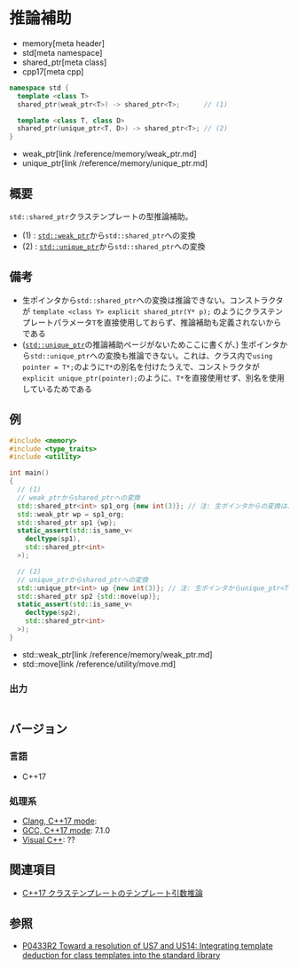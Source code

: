 # 推論補助
* memory[meta header]
* std[meta namespace]
* shared_ptr[meta class]
* cpp17[meta cpp]

```cpp
namespace std {
  template <class T>
  shared_ptr(weak_ptr<T>) -> shared_ptr<T>;      // (1)

  template <class T, class D>
  shared_ptr(unique_ptr<T, D>) -> shared_ptr<T>; // (2)
}
```
* weak_ptr[link /reference/memory/weak_ptr.md]
* unique_ptr[link /reference/memory/unique_ptr.md]

## 概要
`std::shared_ptr`クラステンプレートの型推論補助。

- (1) : [`std::weak_ptr`](/reference/memory/weak_ptr.md)から`std::shared_ptr`への変換
- (2) : [`std::unique_ptr`](/reference/memory/unique_ptr.md)から`std::shared_ptr`への変換


## 備考
- 生ポインタから`std::shared_ptr`への変換は推論できない。コンストラクタが `template <class Y> explicit shared_ptr(Y* p);` のようにクラステンプレートパラメータ`T`を直接使用しておらず、推論補助も定義されないからである
- ([`std::unique_ptr`](/reference/memory/unique_ptr.md)の推論補助ページがないためここに書くが、) 生ポインタから`std::unique_ptr`への変換も推論できない。これは、クラス内で`using pointer = T*;`のように`T*`の別名を付けたうえで、コンストラクタが`explicit unique_ptr(pointer);`のように、`T*`を直接使用せず、別名を使用しているためである


## 例
```cpp
#include <memory>
#include <type_traits>
#include <utility>

int main()
{
  // (1)
  // weak_ptrからshared_ptrへの変換
  std::shared_ptr<int> sp1_org {new int(3)}; // 注: 生ポインタからの変換は、推論できない
  std::weak_ptr wp = sp1_org;
  std::shared_ptr sp1 {wp};
  static_assert(std::is_same_v<
    decltype(sp1),
    std::shared_ptr<int>
  >);

  // (2)
  // unique_ptrからshared_ptrへの変換
  std::unique_ptr<int> up {new int(3)}; // 注: 生ポインタからunique_ptr<T>は推論できない
  std::shared_ptr sp2 {std::move(up)};
  static_assert(std::is_same_v<
    decltype(sp2),
    std::shared_ptr<int>
  >);
}
```
* std::weak_ptr[link /reference/memory/weak_ptr.md]
* std::move[link /reference/utility/move.md]

### 出力
```
```


## バージョン
### 言語
- C++17

### 処理系
- [Clang, C++17 mode](/implementation.md#clang):
- [GCC, C++17 mode](/implementation.md#gcc): 7.1.0
- [Visual C++](/implementation.md#visual_cpp): ??


## 関連項目
- [C++17 クラステンプレートのテンプレート引数推論](/lang/cpp17/type_deduction_for_class_templates.md)


## 参照
- [P0433R2 Toward a resolution of US7 and US14: Integrating template deduction for class templates into the standard library](http://www.open-std.org/jtc1/sc22/wg21/docs/papers/2017/p0433r2.html)

